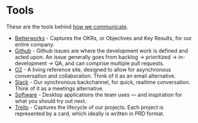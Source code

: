 # Tools

These are the tools behind [how we communicate](../team-culture/communication.md).

* [Betterworks](betterworks.md) - Captures the OKRs, or Objectives and Key Results, for our entire company.
* [Github](github.md) - Github issues are where the development work is defined and acted upon. An issue generally goes from backlog -> prioritized -> in-development -> QA, and can comprise multiple pull requests.
* [O2](o2.md) - A living reference site, designed to allow for asynchronous conversation and collaboration. Think of it as an email alternative.
* [Slack](slack.md) - Our synchronous backchannel, for quick, realtime conversation. Think of it as a meetings alternative.
* [Software](software.md) - Desktop applications the team uses — and inspiration for what you should try out next.
* [Trello](trello.md) - Captures the lifecycle of our projects. Each project is represented by a card, which ideally is written in PRD format.
